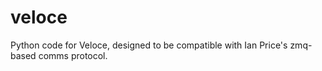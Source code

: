 # veloce
Python code for Veloce, designed to be compatible with Ian Price's zmq-based comms protocol.
